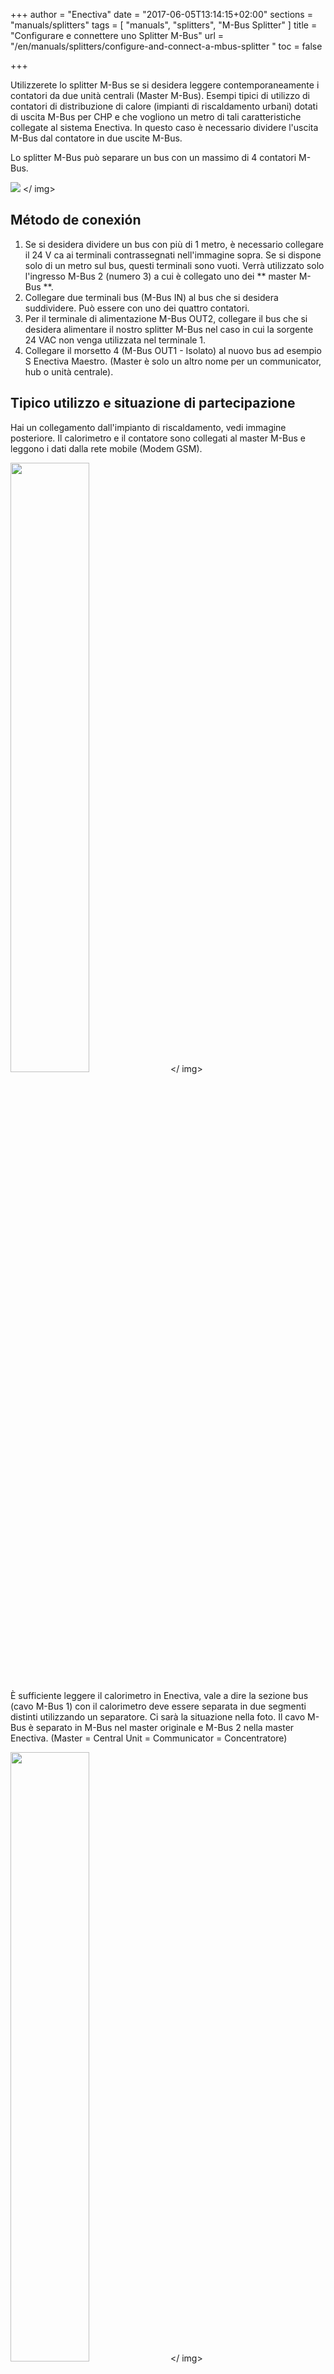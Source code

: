 +++
author = "Enectiva"
date = "2017-06-05T13:14:15+02:00"
sections = "manuals/splitters"
tags = [
    "manuals",
    "splitters",
    "M-Bus Splitter"
]
title = "Configurare e connettere uno Splitter M-Bus"
url = "/en/manuals/splitters/configure-and-connect-a-mbus-splitter "
toc = false

+++

Utilizzerete lo splitter M-Bus se si desidera leggere contemporaneamente i contatori da due unità centrali (Master M-Bus). Esempi tipici di utilizzo di contatori di distribuzione di calore (impianti di riscaldamento urbani) dotati di uscita M-Bus per CHP e che vogliono un metro di tali caratteristiche collegate al sistema Enectiva. In questo caso è necessario dividere l'uscita M-Bus dal contatore in due uscite M-Bus.

Lo splitter M-Bus può separare un bus con un massimo di 4 contatori M-Bus.

<img class = "center" src = "/ images / m-bus-splitter.jpg" style = "larghezza: 35%"> </ img>

## Método de conexión

1. Se si desidera dividere un bus con più di 1 metro, è necessario collegare il 24 V ca ai terminali contrassegnati nell'immagine sopra. Se si dispone solo di un metro sul bus, questi terminali sono vuoti. Verrà utilizzato solo l'ingresso M-Bus 2 (numero 3) a cui è collegato uno dei ** master M-Bus **.
2. Collegare due terminali bus (M-Bus IN) al bus che si desidera suddividere. Può essere con uno dei quattro contatori.
3. Per il terminale di alimentazione M-Bus OUT2, collegare il bus che si desidera alimentare il nostro splitter M-Bus nel caso in cui la sorgente 24 VAC non venga utilizzata nel terminale 1.
4. Collegare il morsetto 4 (M-Bus OUT1 - Isolato) al nuovo bus ad esempio S Enectiva Maestro. (Master è solo un altro nome per un communicator, hub o unità centrale).

## Tipico utilizzo e situazione di partecipazione
Hai un collegamento dall'impianto di riscaldamento, vedi immagine posteriore. Il calorimetro e il contatore sono collegati al master M-Bus e leggono i dati dalla rete mobile (Modem GSM).

<img class = "center" src = "/ images / calorimetro-watermeter-to-mbusmaster_it.jpg" style = "width: 50%"> </ img>

È sufficiente leggere il calorimetro in Enectiva, vale a dire la sezione bus (cavo M-Bus 1) con il calorimetro deve essere separata in due segmenti distinti utilizzando un separatore. Ci sarà la situazione nella foto. Il cavo M-Bus è separato in M-Bus nel master originale e M-Bus 2 nella master Enectiva. (Master = Central Unit = Communicator = Concentratore)

<img class = "center" src = "/ images / calorimeter-watermeter-to-enectiva_it.jpg" style = "width: 50%"> </ img>

Per configurare il M-Bus Splitter, solo i ponticelli (ponte di cortocircuito) sul bordo superiore dello splitter M-Bus.

<img class = "centro" src = "/ images / short-circuit-jumper-mbus.jpg"> </ img>

## Avviare

1. Quando l'alimentazione è collegata tramite un terminale di alimentazione 24 VAC o M-Bus OUT2, non accade nulla. I diodi iniziano a lampeggiare dopo circa 1-3 minuti. Ci vuole un po 'di tempo per caricare i circuiti.
2. Dopo aver collegato tutti gli autobus sia all'ingresso che alle due uscite, è necessario eseguire la scansione del bus. Bisogna gettare il ponte giallo e riportarlo indietro. Quindi, attenderete circa 10 minuti affinché un LED lampeggia costantemente sull'M-Bus. Quando la scansione è collegata, questo LED lampeggerà in 12 secondi. 1 lampeggiare significa che c'è un metro sul bus, 2 significa 2 contatori, ecc ...
3. Lasciare sempre il ponte azzurro alla posizione 2 chiuso se la velocità del M-Bus è di 2400 bd / s. (Di solito è)
4. I ponti neri 3 e 4 sono sempre aperti. Il master M-Bus leggerà i dati dai contatori sul lato M-Bus IN ogni 1 minuto.
5. Lasciare sempre il ponticello rosso in posizione 5 chiuso quando la velocità del bus è sul M2 BUS OUT2 di 2400 bd / s (di solito è).

## AVVERTENZA IN CASO DI PROBLEMA !!!

1. I cavi devono essere collegati correttamente.
2. La tensione al M-Bus IN deve essere superiore a 23 V DC.
3. La tensione di M-Bus OUT 2 dovrebbe essere superiore a 26 V DC.
4. Tutti i contatori lato bus collegati al M-BUS IN devono avere un unico indirizzo principale M-Bus.

** Se i problemi persistono, contattare il team Enectiva. **
